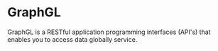 # GraphGL
GraphGL is a RESTful application programming interfaces (API's) that enables you to access data globally service.
